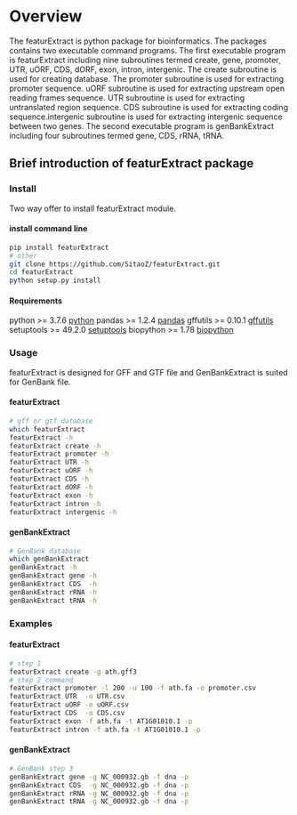 # Overview

The featurExtract is python package for bioinformatics. 
The packages contains two executable command programs.
The first executable program is featurExtract including 
nine subroutines termed create, gene, promoter, UTR, uORF,
CDS, dORF, exon, intron, intergenic. The create subroutine is 
used for creating database. The promoter subroutine is used
for extracting promoter sequence. uORF subroutine is used 
for extracting upstream open reading frames sequence. UTR
subroutine is used for extracting untranslated region sequence.
CDS subroutine is used for extracting coding sequence.intergenic
subroutine is used for extracting intergenic sequence between two
genes. The second executable program is genBankExtract including 
four subroutines termed gene, CDS, rRNA, tRNA.


## Brief introduction of featurExtract package

### Install
Two way offer to install featurExtract module.

#### install command line

```bash
pip install featurExtract
# other
git clone https://github.com/SitaoZ/featurExtract.git
cd featurExtract
python setup.py install
```

#### Requirements

python >= 3.7.6 [python](https://www.python.org/)
pandas >= 1.2.4 [pandas](https://pandas.pydata.org/docs/)
gffutils >= 0.10.1 [gffutils](https://pythonhosted.org/gffutils/)
setuptools >= 49.2.0 [setuptools](https://pypi.org/project/setuptools/)
biopython >= 1.78 [biopython](https://biopython.org/wiki/Documentation/)

### Usage
featurExtract is designed for GFF and GTF file and 
GenBankExtract is suited for GenBank file. 

#### featurExtract

```bash
# gff or gtf database 
which featurExtract
featurExtract -h 
featurExtract create -h 
featurExtract promoter -h 
featurExtract UTR -h 
featurExtract uORF -h 
featurExtract CDS -h 
featurExtract dORF -h
featurExtract exon -h
featurExtract intron -h
featurExtract intergenic -h
```

#### genBankExtract

```bash 
# GenBank database
which genBankExtract
genBankExtract -h
genBankExtract gene -h
genBankExtract CDS  -h
genBankExtract rRNA -h
genBankExtract tRNA -h
```
### Examples

#### featurExtract

```bash
# step 1 
featurExtract create -g ath.gff3 
# step 2 command
featurExtract promoter -l 200 -u 100 -f ath.fa -o promoter.csv
featurExtract UTR  -o UTR.csv
featurExtract uORF -o uORF.csv
featurExtract CDS  -o CDS.csv
featurExtract exon -f ath.fa -t AT1G01010.1 -p 
featurExtract intron -f ath.fa -t AT1G01010.1 -p  
```
    
#### genBankExtract

```bash 
# GenBank step 3
genBankExtract gene -g NC_000932.gb -f dna -p  
genBankExtract CDS  -g NC_000932.gb -f dna -p 
genBankExtract rRNA -g NC_000932.gb -f dna -p
genBankExtract tRNA -g NC_000932.gb -f dna -p
```
    
